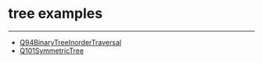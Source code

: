# tree examples

___

* [Q94BinaryTreeInorderTraversal](/Users/mac/IdeaProjects/sailor2/src/main/java/com/onepiece/leetcode/editor/en/Q94BinaryTreeInorderTraversal.java)
* [Q101SymmetricTree](/Users/mac/IdeaProjects/sailor2/src/main/java/com/onepiece/leetcode/editor/en/Q101SymmetricTree.java)
